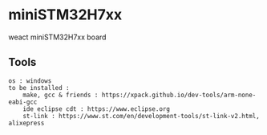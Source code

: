 # miniSTM32H7xx
weact miniSTM32H7xx board


## Tools ##
```
os : windows
to be installed :
    make, gcc & friends : https://xpack.github.io/dev-tools/arm-none-eabi-gcc
    ide eclipse cdt : https://www.eclipse.org  
    st-link : https://www.st.com/en/development-tools/st-link-v2.html, alixepress
```
